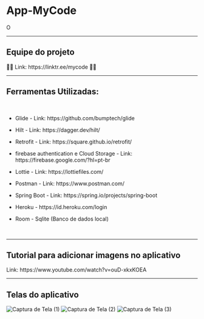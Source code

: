 # App-MyCode
O 


<hr>
<h2>Equipe do projeto</h2>
👩‍💻 Link: https://linktr.ee/mycode 👨‍💻 <br>

<hr>
<h2>Ferramentas Utilizadas: </h2> <br>
<ul><li>Glide - Link: https://github.com/bumptech/glide</li></ul>
<ul><li>Hilt - Link: https://dagger.dev/hilt/</li></ul>
<ul><li>Retrofit - Link: https://square.github.io/retrofit/</li></ul> 
<ul><li>firebase authentication e Cloud Storage - Link: https://firebase.google.com/?hl=pt-br</li></ul> 
<ul><li>Lottie - Link: https://lottiefiles.com/ </li></ul>
<ul><li>Postman - Link: https://www.postman.com/ </li></ul>
<ul><li>Spring Boot - Link: https://spring.io/projects/spring-boot </li></ul>
<ul><li>Heroku - https://id.heroku.com/login </li></ul>
<ul><li>Room - Sqlite (Banco de dados local)</li></ul> <br>

<hr>
<h2>Tutorial para adicionar imagens no aplicativo</h2>
Link: https://www.youtube.com/watch?v=ouD-xkxKOEA

<hr>
<h2>Telas do aplicativo</h2>



![Captura de Tela (1)](https://user-images.githubusercontent.com/96313008/179425959-c84d8b18-f55a-4ad5-b238-b99b66492ea8.png)
![Captura de Tela (2)](https://user-images.githubusercontent.com/96313008/179426005-0141f111-ec34-4063-8fa9-ab3b7c826dea.png)
![Captura de Tela (3)](https://user-images.githubusercontent.com/96313008/179426008-12b2127c-9a08-4b25-970c-96a2c10755a7.png)
